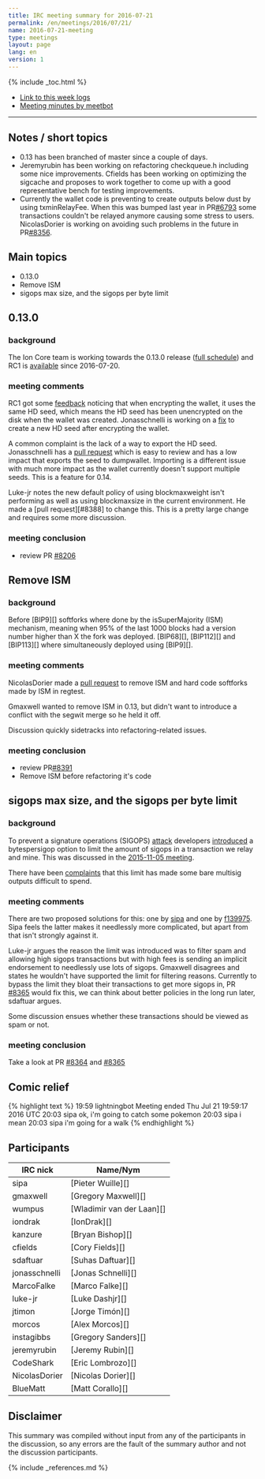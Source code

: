 ```yaml
---
title: IRC meeting summary for 2016-07-21
permalink: /en/meetings/2016/07/21/
name: 2016-07-21-meeting
type: meetings
layout: page
lang: en
version: 1
---
```

{% include _toc.html %}
 
- [Link to this week logs](https://botbot.me/freenode/ion-core-dev/2016-07-21/?msg=70044352&page=2)
- [Meeting minutes by meetbot](http://www.erisian.com.au/meetbot/ion-core-dev/2016/ion-core-dev.2016-07-21-18.59.html)
 
---
 
## Notes / short topics

- 0.13 has been branched of master since a couple of days.
- Jeremyrubin has been working on refactoring checkqueue.h including some nice improvements. Cfields has been working on optimizing the sigcache and proposes to work together to come up with a good representative bench for testing improvements.
- Currently the wallet code is preventing to create outputs below dust by using txminRelayFee. When this was bumped last year in PR[#6793][] some transactions couldn't be relayed anymore causing some stress to users. NicolasDorier is working on avoiding such problems in the future in PR[#8356][].

## Main topics
 
- 0.13.0
- Remove ISM
- sigops max size, and the sigops per byte limit

## 0.13.0

### background
 
The Ion Core team is working towards the 0.13.0 release ([full schedule](https://github.com/ion/ion/issues/7679)) and RC1 is [available](https://bitcoin.org/bin/ion-core-0.13.0/test.rc1/) since 2016-07-20.

### meeting comments
 
RC1 got some [feedback](https://github.com/ion/ion/issues/8383) noticing that when encrypting the wallet, it uses the same HD seed, which means the HD seed has been unencrypted on the disk when the wallet was created. Jonasschnelli is working on a [fix][#8389] to create a new HD seed after encrypting the wallet.

A common complaint is the lack of a way to export the HD seed. Jonasschnelli has a [pull request][#8206] which is easy to review and has a low impact that exports the seed to dumpwallet. Importing is a different issue with much more impact as the wallet currently doesn't support multiple seeds. This is a feature for 0.14.

Luke-jr notes the new default policy of using blockmaxweight isn't performing as well as using blockmaxsize in the current environment. He made a [pull request][#8388] to change this. This is a pretty large change and requires some more discussion.

### meeting conclusion

- review PR [#8206][]

## Remove ISM

### background
 
Before [BIP9][] softforks where done by the isSuperMajority (ISM) mechanism, meaning when 95% of the last 1000 blocks had a version number higher than X the fork was deployed. [BIP68][], [BIP112][] and [BIP113][] where simultaneously deployed using [BIP9][].

### meeting comments
 
NicolasDorier made a [pull request][#8391] to remove ISM and hard code softforks made by ISM in regtest.

Gmaxwell wanted to remove ISM in 0.13, but didn't want to introduce a conflict with the segwit merge so he held it off.

Discussion quickly sidetracks into refactoring-related issues.

### meeting conclusion

- review PR[#8391][]
- Remove ISM before refactoring it's code

## sigops max size, and the sigops per byte limit

### background

To prevent a signature operations (SIGOPS) [attack](https://iontalk.org/index.php?topic=1166928.0) developers [introduced][#7081] a bytespersigop option to limit the amount of sigops in a transaction we relay and mine. This was discussed in the [2015-11-05 meeting](/en/meetings/2015/11/05/#sigops-flooding-attack).

There have been [complaints](https://github.com/ion/ion/issues/8079) that this limit has made some bare multisig outputs difficult to spend.

### meeting comments
 
There are two proposed solutions for this: one by [sipa][#8365] and one by [f139975][#8364]. Sipa feels the latter makes it needlessly more complicated, but apart from that isn't strongly against it.

Luke-jr argues the reason the limit was introduced was to filter spam and allowing high sigops transactions but with high fees is sending an implicit endorsement to needlessly use lots of sigops. Gmaxwell disagrees and states he wouldn't have supported the limit for filtering reasons. Currently to bypass the limit they bloat their transactions to get more sigops in, PR [#8365][] would fix this, we can think about better policies in the long run later, sdaftuar argues. 

Some discussion ensues whether these transactions should be viewed as spam or not. 

### meeting conclusion

Take a look at PR [#8364][] and [#8365][]

## Comic relief

{% highlight text %}
19:59	lightningbot    Meeting ended Thu Jul 21 19:59:17 2016 UTC
20:03	sipa            ok, i'm going to catch some pokemon
20:03	sipa            i mean
20:03	sipa            i'm going for a walk
{% endhighlight %}

## Participants
 
| IRC nick      | Name/Nym                  |
|---------------|---------------------------|
| sipa          | [Pieter Wuille][]         |
| gmaxwell      | [Gregory Maxwell][]       |
| wumpus        | [Wladimir van der Laan][] |
| iondrak       | [IonDrak][]               |
| kanzure       | [Bryan Bishop][]          |
| cfields       | [Cory Fields][]           |
| sdaftuar      | [Suhas Daftuar][]         |
| jonasschnelli | [Jonas Schnelli][]        |
| MarcoFalke    | [Marco Falke][]           |
| luke-jr       | [Luke Dashjr][]           |
| jtimon        | [Jorge Timón][]           |
| morcos        | [Alex Morcos][]           |
| instagibbs    | [Gregory Sanders][]       |
| jeremyrubin   | [Jeremy Rubin][]          |
| CodeShark     | [Eric Lombrozo][]         |
| NicolasDorier | [Nicolas Dorier][]        | 
| BlueMatt      | [Matt Corallo][]          |

## Disclaimer
 
This summary was compiled without input from any of the participants in the discussion, so any errors are the fault of the summary author and not the discussion participants.
 
[#8389]: https://github.com/ion/ion/pull/8389
[#8206]: https://github.com/ion/ion/pull/8206
[#8391]: https://github.com/ion/ion/pull/8391
[#6793]: https://github.com/ion/ion/pull/6793
[#8356]: https://github.com/ion/ion/pull/8356
[#7081]: https://github.com/ion/ion/pull/7081
[#8364]: https://github.com/ion/ion/pull/8364
[#8365]: https://github.com/ion/ion/pull/8365

{% include _references.md %}
